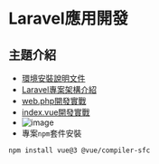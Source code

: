 # Laravel應用開發

## 主題介紹
- [環境安裝說明文件](https://github.com/shawnhuang125/laravel/blob/main/environment_configuration.md)
- [Laravel專案架構介紹](https://github.com/shawnhuang125/laravel/blob/main/laravel_framwork.md)
- [web.php開發實戰]()
- [index.vue開發實戰]()
- ![image](https://github.com/user-attachments/assets/74fc32be-a1ae-48e4-99f4-0e4e3a07b189)
- 專案`npm`套件安裝
```
npm install vue@3 @vue/compiler-sfc
```






